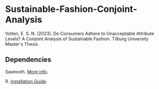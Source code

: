 # Sustainable-Fashion-Conjoint-Analysis
Volten, E. S. N. (2023). Do Consumers Adhere to Unacceptable Attribute Levels? A Conjoint Analysis of Sustainable Fashion. Tilburg University Master's Thesis


## Dependencies

Sawtooth. [More info](https://sawtoothsoftware.com/).

R. [Installation Guide](https://tilburgsciencehub.com/building-blocks/configure-your-computer/statistics-and-computation/r/).
